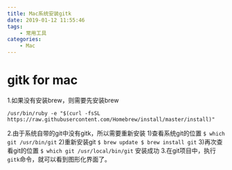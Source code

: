 ```yaml
---
title: Mac系统安装gitk
date: 2019-01-12 11:55:46
tags: 
    - 常用工具
categories:
    - Mac
---
```

# gitk for mac
1.如果没有安装brew，则需要先安装brew
```
/usr/bin/ruby -e "$(curl -fsSL https://raw.githubusercontent.com/Homebrew/install/master/install)"
```
2.由于系统自带的git中没有gitk，所以需要重新安装
    1)查看系统git的位置
    ```
    $ which git
    /usr/bin/git
    ```
    2)重新安装git
    ```
    $ brew update
    $ brew install git
    ```
    3)再次查看git的位置
    ```
    $ which git
    /usr/local/bin/git
    ```
    安装成功
3.在git项目中，执行`gitk`命令，就可以看到图形化界面了。
